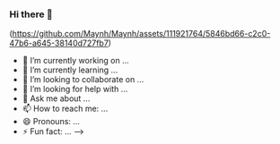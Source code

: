 ### Hi there 👋

(https://github.com/Maynh/Maynh/assets/111921764/5846bd66-c2c0-47b6-a645-38140d727fb7)


- 🔭 I’m currently working on ...
- 🌱 I’m currently learning ...
- 👯 I’m looking to collaborate on ...
- 🤔 I’m looking for help with ...
- 💬 Ask me about ...
- 📫 How to reach me: ...
- 😄 Pronouns: ...
- ⚡ Fun fact: ...
-->
